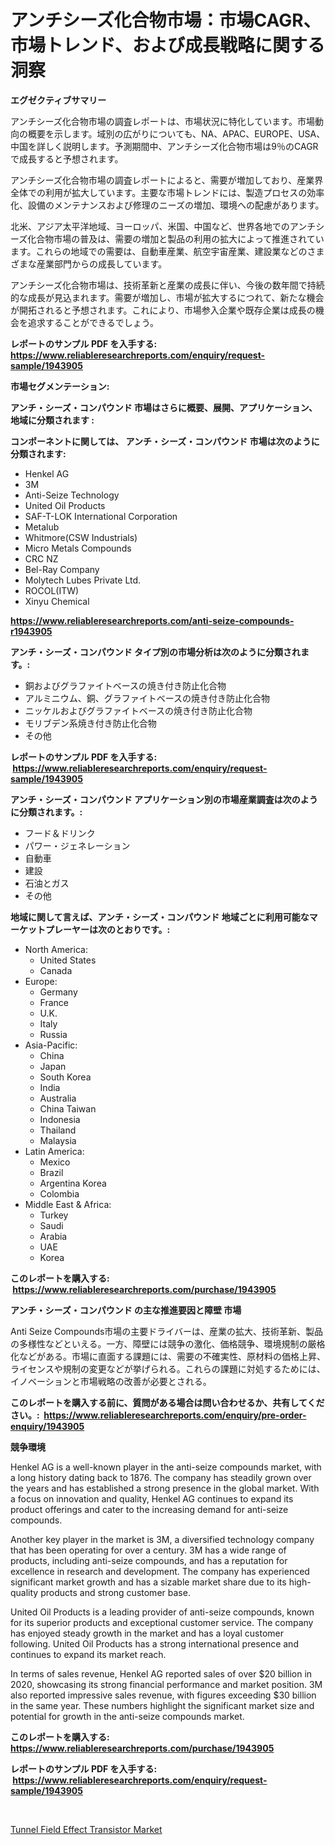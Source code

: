 <p><h1>アンチシーズ化合物市場：市場CAGR、市場トレンド、および成長戦略に関する洞察</h1></p><p><strong>エグゼクティブサマリー</strong></p>
<p><p>アンチシーズ化合物市場の調査レポートは、市場状況に特化しています。市場動向の概要を示します。域別の広がりについても、NA、APAC、EUROPE、USA、中国を詳しく説明します。予測期間中、アンチシーズ化合物市場は9％のCAGRで成長すると予想されます。</p><p>アンチシーズ化合物市場の調査レポートによると、需要が増加しており、産業界全体での利用が拡大しています。主要な市場トレンドには、製造プロセスの効率化、設備のメンテナンスおよび修理のニーズの増加、環境への配慮があります。</p><p>北米、アジア太平洋地域、ヨーロッパ、米国、中国など、世界各地でのアンチシーズ化合物市場の普及は、需要の増加と製品の利用の拡大によって推進されています。これらの地域での需要は、自動車産業、航空宇宙産業、建設業などのさまざまな産業部門からの成長しています。</p><p>アンチシーズ化合物市場は、技術革新と産業の成長に伴い、今後の数年間で持続的な成長が見込まれます。需要が増加し、市場が拡大するにつれて、新たな機会が開拓されると予想されます。これにより、市場参入企業や既存企業は成長の機会を追求することができるでしょう。</p></p>
<p><strong>レポートのサンプル PDF を入手する: <a href="https://www.reliableresearchreports.com/enquiry/request-sample/1943905">https://www.reliableresearchreports.com/enquiry/request-sample/1943905</a></strong></p>
<p><strong>市場セグメンテーション:</strong></p>
<p><strong> アンチ・シーズ・コンパウンド 市場はさらに概要、展開、アプリケーション、地域に分類されます :</strong></p>
<p><strong>コンポーネントに関しては、 アンチ・シーズ・コンパウンド 市場は次のように分類されます: &nbsp;</strong></p>
<p><ul><li>Henkel AG</li><li>3M</li><li>Anti-Seize Technology</li><li>United Oil Products</li><li>SAF-T-LOK International Corporation</li><li>Metalub</li><li>Whitmore(CSW Industrials)</li><li>Micro Metals Compounds</li><li>CRC NZ</li><li>Bel-Ray Company</li><li>Molytech Lubes Private Ltd.</li><li>ROCOL(ITW)</li><li>Xinyu Chemical</li></ul></p>
<p><strong><a href="https://www.reliableresearchreports.com/anti-seize-compounds-r1943905">https://www.reliableresearchreports.com/anti-seize-compounds-r1943905</a></strong></p>
<p><strong> アンチ・シーズ・コンパウンド タイプ別の市場分析は次のように分類されます。:</strong></p>
<p><ul><li>銅およびグラファイトベースの焼き付き防止化合物</li><li>アルミニウム、銅、グラファイトベースの焼き付き防止化合物</li><li>ニッケルおよびグラファイトベースの焼き付き防止化合物</li><li>モリブデン系焼き付き防止化合物</li><li>その他</li></ul></p>
<p><strong>レポートのサンプル PDF を入手する: &nbsp;<a href="https://www.reliableresearchreports.com/enquiry/request-sample/1943905">https://www.reliableresearchreports.com/enquiry/request-sample/1943905</a></strong></p>
<p><strong> アンチ・シーズ・コンパウンド アプリケーション別の市場産業調査は次のように分類されます。:</strong></p>
<p><ul><li>フード＆ドリンク</li><li>パワー・ジェネレーション</li><li>自動車</li><li>建設</li><li>石油とガス</li><li>その他</li></ul></p>
<p><strong>地域に関して言えば、アンチ・シーズ・コンパウンド 地域ごとに利用可能なマーケットプレーヤーは次のとおりです。:</strong></p>
<p><ul>
    <li>
        North America:
        <ul>
            <li>United States</li>
            <li>Canada</li>
        </ul>
    </li>
    <li>
        Europe:
        <ul>
            <li>Germany</li>
            <li>France</li>
            <li>U.K.</li>
            <li>Italy</li>
            <li>Russia</li>
        </ul>
    </li>
    <li>
        Asia-Pacific:
        <ul>
            <li>China</li>
            <li>Japan</li>
            <li>South Korea</li>
            <li>India</li>
            <li>Australia</li>
            <li>China Taiwan</li>
            <li>Indonesia</li>
            <li>Thailand</li>
            <li>Malaysia</li>
        </ul>
    </li>
    <li>
        Latin America:
        <ul>
            <li>Mexico</li>
            <li>Brazil</li>
            <li>Argentina Korea</li>
            <li>Colombia</li>
        </ul>
    </li>
    <li>
        Middle East & Africa:
        <ul>
            <li>Turkey</li>
            <li>Saudi</li>
            <li>Arabia</li>
            <li>UAE</li>
            <li>Korea</li>
        </ul>
    </li>
    </ul></p>
<p><strong>このレポートを購入する: &nbsp;<a href="https://www.reliableresearchreports.com/purchase/1943905">https://www.reliableresearchreports.com/purchase/1943905</a></strong></p>
<p><strong>アンチ・シーズ・コンパウンド の主な推進要因と障壁 市場</strong></p>
<p><p>Anti Seize Compounds市場の主要ドライバーは、産業の拡大、技術革新、製品の多様性などといえる。一方、障壁には競争の激化、価格競争、環境規制の厳格化などがある。市場に直面する課題には、需要の不確実性、原材料の価格上昇、ライセンスや規制の変更などが挙げられる。これらの課題に対処するためには、イノベーションと市場戦略の改善が必要とされる。</p></p>
<p><strong>このレポートを購入する前に、質問がある場合は問い合わせるか、共有してください。:&nbsp; <a href="https://www.reliableresearchreports.com/enquiry/pre-order-enquiry/1943905">https://www.reliableresearchreports.com/enquiry/pre-order-enquiry/1943905</a></strong></p>
<p><strong>競争環境</strong></p>
<p><p>Henkel AG is a well-known player in the anti-seize compounds market, with a long history dating back to 1876. The company has steadily grown over the years and has established a strong presence in the global market. With a focus on innovation and quality, Henkel AG continues to expand its product offerings and cater to the increasing demand for anti-seize compounds.</p><p>Another key player in the market is 3M, a diversified technology company that has been operating for over a century. 3M has a wide range of products, including anti-seize compounds, and has a reputation for excellence in research and development. The company has experienced significant market growth and has a sizable market share due to its high-quality products and strong customer base.</p><p>United Oil Products is a leading provider of anti-seize compounds, known for its superior products and exceptional customer service. The company has enjoyed steady growth in the market and has a loyal customer following. United Oil Products has a strong international presence and continues to expand its market reach.</p><p>In terms of sales revenue, Henkel AG reported sales of over $20 billion in 2020, showcasing its strong financial performance and market position. 3M also reported impressive sales revenue, with figures exceeding $30 billion in the same year. These numbers highlight the significant market size and potential for growth in the anti-seize compounds market.</p></p>
<p><strong>このレポートを購入する: &nbsp; <a href="https://www.reliableresearchreports.com/purchase/1943905">https://www.reliableresearchreports.com/purchase/1943905</a></strong></p>
<p><strong>レポートのサンプル PDF を入手する: &nbsp;<a href="https://www.reliableresearchreports.com/enquiry/request-sample/1943905">https://www.reliableresearchreports.com/enquiry/request-sample/1943905</a></strong><strong></strong></p>
<p>&nbsp;</p>
<p><p><a href="https://glittery-fuchsia-86a.notion.site/Tunnel-Field-Effect-Transistor-Market-Size-and-Market-Trends-Complete-Industry-Overview-2024-to-20-6b8bf47102154376a7cecaef7b930a00">Tunnel Field Effect Transistor Market</a></p></p>